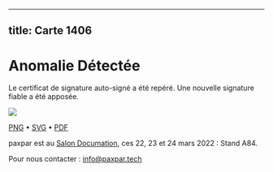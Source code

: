 
---
title: Carte 1406
---

# Anomalie Détectée

Le certificat de signature auto-signé a été repéré. Une nouvelle signature fiable a été apposée.


![](https://media.paxpar.tech/ludi/card_1406_recto.png)

[PNG](https://media.paxpar.tech/ludi/card_1406_recto.png) • [SVG](https://media.paxpar.tech/ludi/card_1406_recto.svg) • [PDF](https://media.paxpar.tech/ludi/card_1406_recto.pdf)


paxpar est au [Salon Documation](https://www.documation.fr/info_societe/527/paxpartech.html), ces 22, 23 et 24 mars 2022 : Stand A84.

Pour nous contacter : info@paxpar.tech


